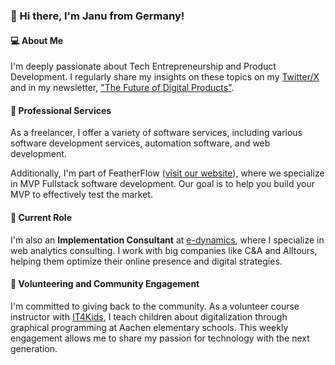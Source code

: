 ### :wave: Hi there, I'm Janu from Germany!

#### :computer: About Me
I'm deeply passionate about Tech Entrepreneurship and Product Development. I regularly share my insights on these topics on my [Twitter/X](https://twitter.com/JanuBuilds) and in my newsletter, ["The Future of Digital Products"](https://digitalfuture.beehiiv.com/subscribe).

#### :wrench: Professional Services
As a freelancer, I offer a variety of software services, including various software development services, automation software, and web development.

Additionally, I'm part of FeatherFlow ([visit our website](http://feather-flow.com/)), where we specialize in MVP Fullstack software development. Our goal is to help you build your MVP to effectively test the market.

#### :briefcase: Current Role
I'm also an **Implementation Consultant** at [e-dynamics](https://www.e-dynamics.de/), where I specialize in web analytics consulting. I work with big companies like C&A and Alltours, helping them optimize their online presence and digital strategies.

#### :handshake: Volunteering and Community Engagement
I'm committed to giving back to the community. As a volunteer course instructor with [IT4Kids](https://it-for-kids.org/vision), I teach children about digitalization through graphical programming at Aachen elementary schools. This weekly engagement allows me to share my passion for technology with the next generation.

<!--
### Hi there 👋
My name is Janu. Welcome to my Github profile!

:mortar_board:&nbsp; I am a creative, inquisitive **computer science student at RWTH Aachen University** in Germany.  

:bulb:&nbsp; I am currently working on several [**projects and ideas**](Janus_Projects.md).  

:briefcase:&nbsp; I am an **Implementation Consultant** at [**e-dynamics**](https://www.e-dynamics.de/).

:handshake: I **volunteer** as part of [**IT4Kids**](https://it-for-kids.org/vision) as a course instructor and get to teach kids about digitalization through graphical programming at Aachen elementary schools on a weekly basis. 

:computer: I offer **custom software development and consulting services** and specialize in turning your ideas into reality. My goal is to fully understand your needs and work with you to create tailored solutions that meet your specific requirements. You can find out more about my work and expertise at [**www.lingeswaran.com/services**](https://lingeswaran.com/services/). If you're interested in collaborating or have any inquiries, please feel free to contact me via email at janu@lingeswaran.com.


Besides being a **working student** at **Küchenheld**, I am currently working on the following projects and ideas:

- :revolving_hearts: :globe_with_meridians: &nbsp; Dating apps for ethnic diasporas and the special needs of them
- :book: :iphone: &nbsp; An app for bookworms, authors and those who want to become one in the guise of a social media platform
- :computer: :soccer: &nbsp; Web scraping + data analysis, especially in soccer
- :video_game: :muscle: &nbsp; Gamification in the area of learning + fitness

I am also working on other exciting projects which I will add here as soon as they become more concrete.



**EinGuterWaran/EinGuterWaran** is a ✨ _special_ ✨ repository because its `README.md` (this file) appears on your GitHub profile.

Here are some ideas to get you started:

- 🔭 I’m currently working on ...
- 🌱 I’m currently learning ...
- 👯 I’m looking to collaborate on ...
- 🤔 I’m looking for help with ...
- 💬 Ask me about ...
- 📫 How to reach me: ...
- 😄 Pronouns: ...
- ⚡ Fun fact: ...
-->
